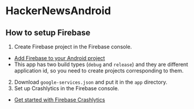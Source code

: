 # HackerNewsAndroid

## How to setup Firebase

1. Create Firebase project in the Firebase console.
  - [Add Firebase to your Android project](https://firebase.google.com/docs/android/setup)
  - This app has two build types (`debug` and `release`) and they are different application id, so you need to create projects corresponding to them.
2. Download `google-services.json` and put it in the `app` directory.
3. Set up Crashlytics in the Firebase console.
  - [Get started with Firebase Crashlytics](https://firebase.google.com/docs/crashlytics/get-started)
